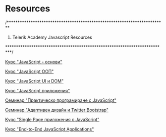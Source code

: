 # Resources

/*************************************************************************

01. Telerik Academy Javascript Resources

**************************************************************************/

[Курс "JavaScript - основи"](https://telerikacademy.com/Courses/Courses/Details/173)

[Курс "JavaScript ООП"](https://telerikacademy.com/Courses/Courses/Details/179)

[Курс "JavaScript UI и DOM"](https://telerikacademy.com/Courses/Courses/Details/178)

[Курс "JavaScript приложения"](https://telerikacademy.com/Courses/Courses/Details/182)

[Семинар "Практическо програмиране с JavaScript"](https://telerikacademy.com/Courses/Courses/Details/70)

[Семинар "Адаптивен дизайн и Twitter Bootstrap"](https://telerikacademy.com/Courses/Courses/Details/184)

[Kурс "Single Page приложения с JavaScript"](https://telerikacademy.com/Courses/Courses/Details/189)

[Курс "End-to-End JavaScript Applications"](https://telerikacademy.com/Courses/Courses/Details/192)
